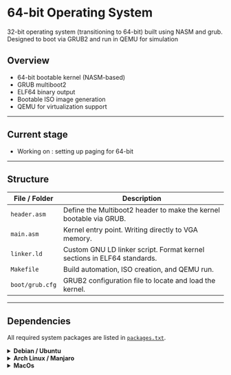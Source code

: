 #  64-bit Operating System

32-bit operating system (transitioning to 64-bit) built using NASM and grub.
Designed to boot via GRUB2 and run in QEMU for simulation


## Overview

- 64-bit bootable kernel (NASM-based)
- GRUB multiboot2 
- ELF64 binary output
- Bootable ISO image generation
- QEMU for virtualization support

---

## Current stage
- Working on : setting up paging for 64-bit

---

## Structure

| File / Folder     | Description |
|------------------|-------------|
| `header.asm`     | Define the Multiboot2 header to make the kernel bootable via GRUB. |
| `main.asm`       | Kernel entry point. Writing directly to VGA memory. |
| `linker.ld`      | Custom GNU LD linker script. Format kernel sections in ELF64 standards. |
| `Makefile`       | Build automation, ISO creation, and QEMU run. |
| `boot/grub.cfg`  | GRUB2 configuration file to locate and load the kernel. |


---

## Dependencies 

All required system packages are listed in [`packages.txt`](./packages.txt).

<details>
<summary><strong> Debian / Ubuntu</strong></summary>

```bash
sudo xargs -a packages.txt apt install -y
```

</details> <details> <summary><strong> Arch Linux / Manjaro</strong></summary>

```bash
sudo pacman -S --needed $(< packages.txt)
```
</details> <details> <summary><strong> MacOs </strong></summary>

```bash
xargs brew install < packages.txt
```
NOTE: GRUB is not officially supported via Homebrew.
For ISO generation, consider using a Linux VM or Docker container



